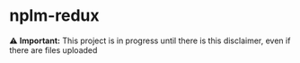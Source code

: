 # nplm-redux
⚠️ **Important:** This project is in progress until there is this disclaimer, even if there are files uploaded
